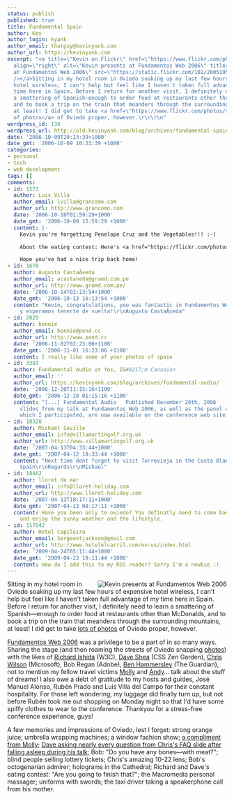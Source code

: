 ```yaml
---
status: publish
published: true
title: Fundamental Spain
author: Kev
author_login: kyank
author_email: thatguy@kevinyank.com
author_url: https://kevinyank.com
excerpt: "<a title=\"Kevin on Flickr\" href=\"https://www.flickr.com/photos/mezzoblue/260519565/\"><img
  align=\"right\" alt=\"Kevin presents at Fundamentos Web 2006\" title=\"Kevin presents
  at Fundamentos Web 2006\" src=\"https://static.flickr.com/102/260519565_99e74609dc_m.jpg\"
  /></a>Sitting in my hotel room in Oviedo soaking up my last few hours of expensive
  hotel wireless, I can't help but feel like I haven't taken full advantage of my
  time here in Spain. Before I return for another visit, I definitely need to learn
  a smattering of Spanish—enough to order food at restaurants other than McDonalds,
  and to book a trip on the train that meanders through the surrounding mountains,
  at least! I did get to take <a href=\"https://www.flickr.com/photos/sentience/sets/72157594314765356/\">lots
  of photos</a> of Oviedo proper, however.\r\n\r\n"
wordpress_id: 130
wordpress_url: http://old.kevinyank.com/blog/archives/fundamental-spain/
date: '2006-10-09T20:23:39+1000'
date_gmt: '2006-10-09 10:23:39 +1000'
categories:
- personal
- tech
- web development
tags: []
comments:
- id: 1573
  author: Luis Villa
  author_email: lvilla@grancomo.com
  author_url: http://www.grancomo.com
  date: '2006-10-10T01:59:29+1000'
  date_gmt: '2006-10-09 15:59:29 +1000'
  content: |-
    Kevin you're forgetting Penelope Cruz and the Vegetables!!! :-)

    About the eating contest: Here's <a href="https://flickr.com/photos/maguisso/265081940/" rel="nofollow">the winner</a>!!! :-)

    Hope you've had a nice trip back home!
- id: 1678
  author: Augusto CastaÃ±eda
  author_email: acastaneda@gramd.com.pe
  author_url: http://www.gramd.com.pe/
  date: '2006-10-14T02:13:54+1000'
  date_gmt: '2006-10-13 16:13:54 +1000'
  content: "Kevin, congratulations, you was fantastic in Fundamentos Web.\r\nFelicitaciones
    y esperamos tenerte de vuelta!\r\nAugusto CastaÃ±eda"
- id: 2029
  author: bonnie
  author_email: bonnie@pond.cc
  author_url: http://www.pond.cc
  date: '2006-11-02T02:23:06+1100'
  date_gmt: '2006-11-01 16:23:06 +1100'
  content: I really like some of your photos of spain
- id: 3383
  author: Fundamental Audio at Yes, I&#8217;m Canadian
  author_email: ''
  author_url: https://kevinyank.com/blog/archives/fundamental-audio/
  date: '2006-12-20T11:15:16+1100'
  date_gmt: '2006-12-20 01:15:16 +1100'
  content: "[...] Fundamental Audio   Published December 20th, 2006    The audio and
    slides from my talk at Fundamentos Web 2006, as well as the panel discussion in
    which I participated, are now available on the conference web site. [...]"
- id: 18328
  author: Michael Saville
  author_email: info@villamartingolf.org.uk
  author_url: http://www.villamartingolf.org.uk
  date: '2007-04-13T04:33:44+1000'
  date_gmt: '2007-04-12 18:33:44 +1000'
  content: "Next time dont forget to visit Torrevieja in the Costa Blanca region of
    Spain\r\nRegards\r\nMichael"
- id: 18462
  author: lloret de mar
  author_email: info@lloret-holiday.com
  author_url: http://www.lloret-holiday.com
  date: '2007-04-13T18:17:11+1000'
  date_gmt: '2007-04-13 08:17:11 +1000'
  content: Have you been only to oviedo? You definatly need to come back to spain
    and enjoy the sunny weather and the lifestyle.
- id: 157042
  author: Hotel Capileira
  author_email: Sergeantjackson@gmail.com
  author_url: http://www.hotelelcarril.com/en-us/index.html
  date: '2009-04-24T05:11:44+1000'
  date_gmt: '2009-04-23 19:11:44 +1000'
  content: How do I add this to my RSS reader? Sorry I'm a newbie :(
---
```

<p><a title="Kevin on Flickr" href="https://www.flickr.com/photos/mezzoblue/260519565/"><img align="right" alt="Kevin presents at Fundamentos Web 2006" title="Kevin presents at Fundamentos Web 2006" src="https://static.flickr.com/102/260519565_99e74609dc_m.jpg" /></a>Sitting in my hotel room in Oviedo soaking up my last few hours of expensive hotel wireless, I can't help but feel like I haven't taken full advantage of my time here in Spain. Before I return for another visit, I definitely need to learn a smattering of Spanish—enough to order food at restaurants other than McDonalds, and to book a trip on the train that meanders through the surrounding mountains, at least! I did get to take <a href="http://www.flickr.com/photos/sentience/sets/72157594314765356/">lots of photos</a> of Oviedo proper, however.</p>
<p><a id="more"></a><a id="more-130"></a><a href="https://www.fundamentosweb.org/2006/">Fundamentos Web 2006</a> was a privilege to be a part of in so many ways. Sharing the stage (and then roaming the streets of Oviedo snapping <a title="Fundamentos Web 2006 - a photoset on Flickr" href="http://www.flickr.com/photos/sentience/sets/72157594314765356/">photos</a>) with the likes of <a href="http://www.w3.org/People/Ishida/">Richard Ishida</a> (W3C), <a href="http://mezzoblue.com/">Dave Shea</a> (CSS Zen Garden), <a href="http://blogs.msdn.com/cwilso/">Chris Wilson</a> (Microsoft), Bob Regan (Adobe), <a href="http://www.benhammersley.com/">Ben Hammersley</a> (The Guardian), not to mention my fellow travel victims <a href="http://molly.com/">Molly</a> and <a href="http://www.stuffandnonsense.co.uk/">Andy</a>... talk about the stuff of dreams! I also owe a debt of gratitude to my hosts and guides, José Manuel Alonso, Rubén Prado and Luis Villa del Campo for their constant hospitality. For those left wondering, my luggage did finally turn up, but not before Rubén took me out shopping on Monday night so that I'd have some spiffy clothes to wear to the conference. Thankyou for a stress-free conference experience, guys!</p>
<p>A few memories and impressions of Oviedo, lest I forget: strong orange juice; umbrella wrapping machines; a window fashion show; <a href="https://www.flickr.com/photos/sentience/261923825/">a compliment from Molly</a>; <ins>Dave asking nearly every question from Chris's FAQ slide after falling asleep during his talk;</ins> Bob: "Do you have any bones—with meat?"; blind people selling lottery tickets; Chris's amazing 10-22 lens; Bob's octogenarian admirer; holograms in the Cathedral; Richard and Dave's eating contest: "Are you going to finish that?"; the Macromedia personal massager; uniforms with swords; the taxi driver taking a speakerphone call from his mother.</p>
